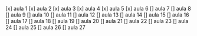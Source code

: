 [x] aula 1
[x] aula 2
[x] aula 3
[x] aula 4
[x] aula 5
[x] aula 6
[] aula 7
[] aula 8
[] aula 9
[] aula 10
[] aula 11
[] aula 12
[] aula 13
[] aula 14
[] aula 15
[] aula 16
[] aula 17
[] aula 18
[] aula 19
[] aula 20
[] aula 21
[] aula 22
[] aula 23
[] aula 24
[] aula 25
[] aula 26
[] aula 27